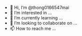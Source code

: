 - 👋 Hi, I’m @thong0166547mai
- 👀 I’m interested in ...
- 🌱 I’m currently learning ...
- 💞️ I’m looking to collaborate on ...
- 📫 How to reach me ...

<!---
thong0166547mai/thong0166547mai is a ✨ special ✨ repository because its `README.md` (this file) appears on your GitHub profile.
You can click the Preview link to take a look at your changes.
--->
